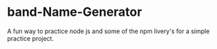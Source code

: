 # band-Name-Generator
A fun way to practice node js and some of the npm livery's for a simple practice project.
